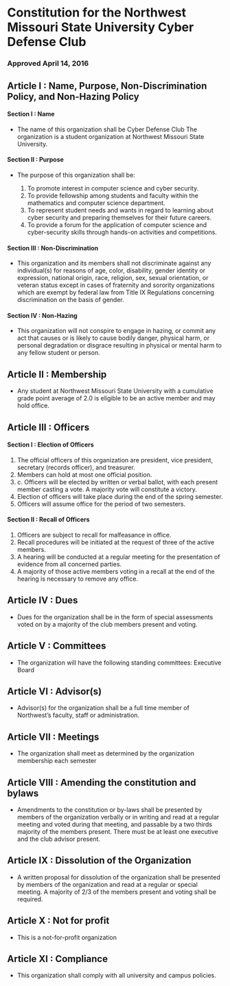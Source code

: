 # Constitution for the Northwest Missouri State University Cyber Defense Club

### Approved April 14, 2016

## Article I : Name, Purpose, Non-Discrimination Policy, and Non-Hazing Policy

#### Section I : Name

* The name of this organization shall be Cyber Defense Club
The organization is a student organization at Northwest Missouri State University.

#### Section II : Purpose  

* The purpose of this organization shall be:

  1. To promote interest in computer science and cyber security.
  2. To provide fellowship among students and faculty within the mathematics and computer science department.
  3. To represent student needs and wants in regard to learning about cyber security and preparing themselves for their future careers.
  4. To provide a forum for the application of computer science and cyber-security skills through hands-on activities and competitions.

#### Section III : Non-Discrimination

* This organization and its members shall not discriminate against any individual(s) for reasons of age, color, disability, gender identity or expression, national origin, race, religion, sex, sexual orientation, or veteran status except in cases of fraternity and sorority organizations which are exempt by federal law from Title IX Regulations concerning discrimination on the basis of gender.

#### Section IV : Non-Hazing

* This organization will not conspire to engage in hazing, or commit any act that causes or is likely to cause bodily danger, physical harm, or personal degradation or disgrace resulting in physical or mental harm to any fellow student or person.

## Article II : Membership

* Any student at Northwest Missouri State University with a cumulative grade point average of 2.0 is eligible to be an active member and may hold office.

## Article III : Officers

#### Section I : Election of Officers

1. The official officers of this organization are president, vice president, secretary (records officer), and treasurer.
2. Members can hold at most one official position.
3. c.	Officers will be elected by written or verbal ballot, with each present member casting a vote. A majority vote will constitute a victory.
4. Election of officers will take place during the end of the spring semester.
5. Officers will assume office for the period of two semesters.

#### Section II : Recall of Officers

1. Officers are subject to recall for malfeasance in office.
2. Recall procedures will be initiated at the request of three of the active members.
3. A hearing will be conducted at a regular meeting for the presentation of evidence from all concerned parties.
4. A majority of those active members voting in a recall at the end of the hearing is necessary to remove any office.

## Article IV :  Dues

* Dues for the organization shall be in the form of special assessments voted on by a majority of the club members present and voting.

## Article V : Committees

* The organization will have the following standing committees: Executive Board

## Article VI : Advisor(s)

* Advisor(s) for the organization shall be a full time member of Northwest’s faculty, staff or administration.

## Article VII : Meetings

* The organization shall meet as determined by the organization membership each semester

## Article VIII : Amending the constitution and bylaws

* Amendments to the constitution or by-laws shall be presented by members of the organization verbally or in writing and read at a regular meeting and voted during that meeting, and passable by a two thirds majority of the members present. There must be at least one executive and the club advisor present.

## Article IX : Dissolution of the Organization

* A written proposal for dissolution of the organization shall be presented by members of the organization and read at a regular or special meeting.  A majority of 2/3 of the members present and voting shall be required.

## Article X : Not for profit

* This is a not-for-profit organization

## Article XI : Compliance

* This organization shall comply with all university and campus policies.
